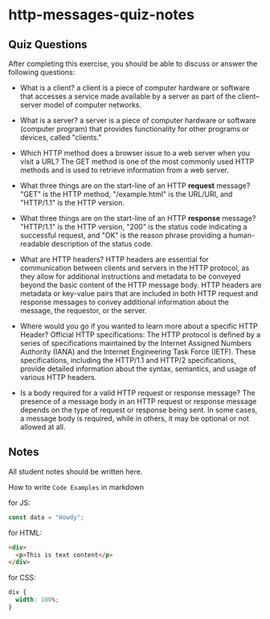 # http-messages-quiz-notes

## Quiz Questions

After completing this exercise, you should be able to discuss or answer the following questions:

- What is a client?
a client is a piece of computer hardware or software that accesses a service made available by a server as part of the client–server model of computer networks.
- What is a server?
a server is a piece of computer hardware or software (computer program) that provides functionality for other programs or devices, called "clients."
- Which HTTP method does a browser issue to a web server when you visit a URL?
The GET method is one of the most commonly used HTTP methods and is used to retrieve information from a web server.
- What three things are on the start-line of an HTTP **request** message?
 "GET" is the HTTP method, "/example.html" is the URL/URI, and "HTTP/1.1" is the HTTP version.
- What three things are on the start-line of an HTTP **response** message?
 "HTTP/1.1" is the HTTP version, "200" is the status code indicating a successful request, and "OK" is the reason phrase providing a human-readable description of the status code.
- What are HTTP headers?
HTTP headers are essential for communication between clients and servers in the HTTP protocol, as they allow for additional instructions and metadata to be conveyed beyond the basic content of the HTTP message body.
HTTP headers are metadata or key-value pairs that are included in both HTTP request and response messages to convey additional information about the message, the requestor, or the server.
- Where would you go if you wanted to learn more about a specific HTTP Header?
Official HTTP specifications: The HTTP protocol is defined by a series of specifications maintained by the Internet Assigned Numbers Authority (IANA) and the Internet Engineering Task Force (IETF). These specifications, including the HTTP/1.1 and HTTP/2 specifications, provide detailed information about the syntax, semantics, and usage of various HTTP headers.

- Is a body required for a valid HTTP request or response message?
The presence of a message body in an HTTP request or response message depends on the type of request or response being sent. In some cases, a message body is required, while in others, it may be optional or not allowed at all.
## Notes

All student notes should be written here.


How to write `Code Examples` in markdown

for JS:

```javascript
const data = "Howdy";
```

for HTML:

```html
<div>
  <p>This is text content</p>
</div>
```

for CSS:

```css
div {
  width: 100%;
}
```
